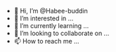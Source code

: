 - 👋 Hi, I’m @Habee-buddin
- 👀 I’m interested in ...
- 🌱 I’m currently learning ...
- 💞️ I’m looking to collaborate on ...
- 📫 How to reach me ...

<!---
Habee-buddin/Habee-buddin is a ✨ special ✨ repository because its `README.md` (this file) appears on your GitHub profile.
You can click the Preview link to take a look at your changes.
--->
